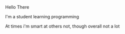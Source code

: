 Hello There

I'm a student learning programming

At times i'm smart at others not, though overall not a lot
<!---
EkorrTi/EkorrTi is a ✨ special ✨ repository because its `README.md` (this file) appears on your GitHub profile.
You can click the Preview link to take a look at your changes.
--->
